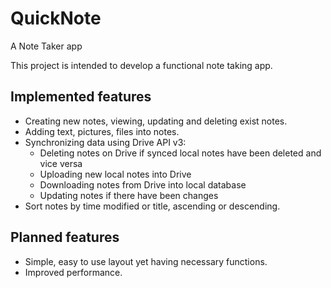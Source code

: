 # QuickNote
A Note Taker app

This project is intended to develop a functional note taking app.

## Implemented features
* Creating new notes, viewing, updating and deleting exist notes.
* Adding text, pictures, files into notes.
* Synchronizing data using Drive API v3:
    * Deleting notes on Drive if synced local notes have been deleted and vice versa
    * Uploading new local notes into Drive
    * Downloading notes from Drive into local database
    * Updating notes if there have been changes
* Sort notes by time modified or title, ascending or descending.

## Planned features
* Simple, easy to use layout yet having necessary functions.
* Improved performance.

